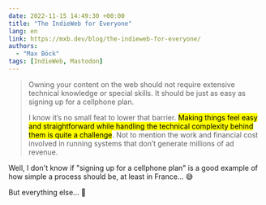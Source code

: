 ```yaml
---
date: 2022-11-15 14:49:30 +00:00
title: "The IndieWeb for Everyone"
lang: en
link: https://mxb.dev/blog/the-indieweb-for-everyone/
authors:
  - "Max Böck"
tags: [IndieWeb, Mastodon]
---
```


> Owning your content on the web should not require extensive technical knowledge or special skills. It should be just as easy as signing up for a cellphone plan.
>
> I know it’s no small feat to lower that barrier. <mark>Making things feel easy and straightforward while handling the technical complexity behind them is quite a challenge</mark>. Not to mention the work and financial cost involved in running systems that don’t generate millions of ad revenue.

Well, I don't know if "signing up for a cellphone plan" is a good example of how simple a process should be, at least in France… 😅

But everything else… 💯
